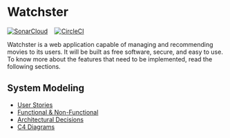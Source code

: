 # Watchster  

[![SonarCloud](https://img.shields.io/sonar/violations/watchster?format=long&server=https%3A%2F%2Fsonarcloud.io)](https://sonarcloud.io/summary/new_code?id=watchster)&nbsp;&nbsp;&nbsp;&nbsp;[![CircleCI](https://img.shields.io/circleci/build/github/iulianPeiu6/Watchster/main)](https://app.circleci.com/pipelines/github/iulianPeiu6)

Watchster is a web application capable of managing and recommending movies to its users. It will be built as free software, secure, and easy to use. To know more about the features that need to be implemented, read the following sections. 

## System Modeling

* [User Stories](https://github.com/iulianPeiu6/WatchsterApp/blob/main/SystemModeling/SystemRequirements/UserStories.md)
* [Functional & Non-Functional](https://github.com/iulianPeiu6/WatchsterApp/blob/main/SystemModeling/SystemRequirements/Requirements.md)
* [Architectural Decisions](https://github.com/iulianPeiu6/WatchsterApp/blob/main/SystemModeling/ArchitecturalDecisions/ADR01ApplicationStructure.md)
* [C4 Diagrams](https://github.com/iulianPeiu6/WatchsterApp/blob/main/SystemModeling/C4Diagrams/C4Diagrams.md)
